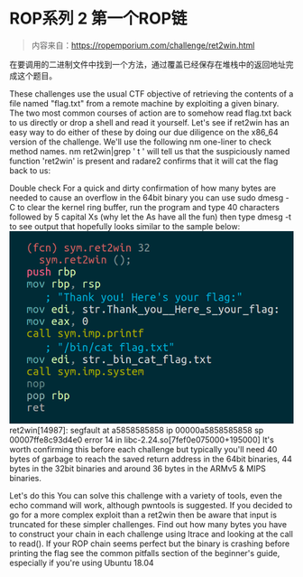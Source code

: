 # ROP系列 2 第一个ROP链

> 内容来自：https://ropemporium.com/challenge/ret2win.html

在要调用的二进制文件中找到一个方法，通过覆盖已经保存在堆栈中的返回地址完成这个题目。



These challenges use the usual CTF objective of retrieving the contents of a file named "flag.txt" from a remote machine by exploiting a given binary. The two most common courses of action are to somehow read flag.txt back to us directly or drop a shell and read it yourself. Let's see if ret2win has an easy way to do either of these by doing our due diligence on the x86_64 version of the challenge. We'll use the following nm one-liner to check method names. nm ret2win|grep ' t ' will tell us that the suspiciously named function 'ret2win' is present and radare2 confirms that it will cat the flag back to us:

Double check
For a quick and dirty confirmation of how many bytes are needed to cause an overflow in the 64bit binary you can use sudo dmesg -C to clear the kernel ring buffer, run the program and type 40 characters followed by 5 capital Xs (why let the As have all the fun) then type dmesg -t to see output that hopefully looks similar to the sample below:
<img src="images/rop1/ret2win_ret2win.png">
ret2win[14987]: segfault at a5858585858 ip 00000a5858585858 sp 00007ffe8c93d4e0 error 14 in libc-2.24.so[7fef0e075000+195000]
It's worth confirming this before each challenge but typically you'll need 40 bytes of garbage to reach the saved return address in the 64bit binaries, 44 bytes in the 32bit binaries and around 36 bytes in the ARMv5 & MIPS binaries.

Let's do this
You can solve this challenge with a variety of tools, even the echo command will work, although pwntools is suggested. If you decided to go for a more complex exploit than a ret2win then be aware that input is truncated for these simpler challenges. Find out how many bytes you have to construct your chain in each challenge using ltrace <binary> and looking at the call to read(). If your ROP chain seems perfect but the binary is crashing before printing the flag see the common pitfalls section of the beginner's guide, especially if you're using Ubuntu 18.04